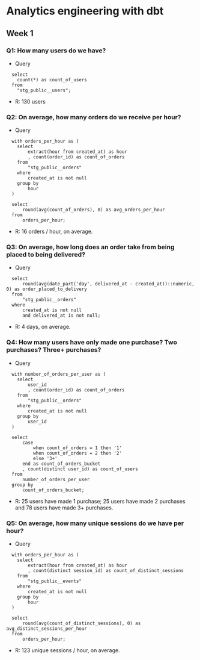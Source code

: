 # Analytics engineering with dbt

## Week 1
### Q1: How many users do we have?
- Query
```
  select
    count(*) as count_of_users 
  from 
    "stg_public__users";
```

- R: 130 users

### Q2: On average, how many orders do we receive per hour?
- Query
```
  with orders_per_hour as (
    select
        extract(hour from created_at) as hour
        , count(order_id) as count_of_orders 
    from 
        "stg_public__orders" 
    where 
        created_at is not null 
    group by
        hour
  )

  select
      round(avg(count_of_orders), 0) as avg_orders_per_hour
  from
      orders_per_hour;
```

- R: 16 orders / hour, on average.

### Q3: On average, how long does an order take from being placed to being delivered?
- Query
```
  select
      round(avg(date_part('day', delivered_at - created_at))::numeric, 0) as order_placed_to_delivery
  from
      "stg_public__orders"
  where
      created_at is not null
      and delivered_at is not null;
```

- R: 4 days, on average.

### Q4: How many users have only made one purchase? Two purchases? Three+ purchases?
- Query
```
  with number_of_orders_per_user as (
    select
        user_id
        , count(order_id) as count_of_orders
    from
        "stg_public__orders"
    where
        created_at is not null
    group by
        user_id
  )

  select
      case 
          when count_of_orders = 1 then '1'
          when count_of_orders = 2 then '2'
          else '3+'
      end as count_of_orders_bucket
      , count(distinct user_id) as count_of_users
  from
      number_of_orders_per_user
  group by
      count_of_orders_bucket;
```

- R: 25 users have made 1 purchase; 25 users have made 2 purchases and 78 users have made 3+ purchases.

### Q5: On average, how many unique sessions do we have per hour?
- Query
```
  with orders_per_hour as (
    select
        extract(hour from created_at) as hour
        , count(distinct session_id) as count_of_distinct_sessions
    from 
        "stg_public__events" 
    where 
        created_at is not null 
    group by
        hour
  )

  select
      round(avg(count_of_distinct_sessions), 0) as avg_distinct_sessions_per_hour
  from
      orders_per_hour;
```

- R: 123 unique sessions / hour, on average.